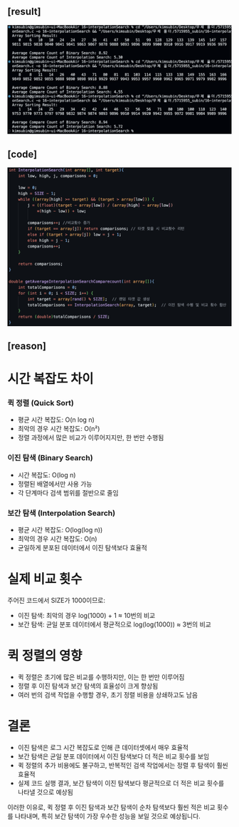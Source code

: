 ## [result]
<img src="./result.png" alt="Result Image" width="800">

## [code]
<img src="./code.png" alt="code Image" width="800">


## [reason]
# 시간 복잡도 차이

### **퀵 정렬 (Quick Sort)**  
- 평균 시간 복잡도: O(n log n)
- 최악의 경우 시간 복잡도: O(n²)
- 정렬 과정에서 많은 비교가 이루어지지만, 한 번만 수행됨

### **이진 탐색 (Binary Search)**  
- 시간 복잡도: O(log n)
- 정렬된 배열에서만 사용 가능
- 각 단계마다 검색 범위를 절반으로 줄임

### **보간 탐색 (Interpolation Search)**  
- 평균 시간 복잡도: O(log(log n))
- 최악의 경우 시간 복잡도: O(n)
- 균일하게 분포된 데이터에서 이진 탐색보다 효율적

# 실제 비교 횟수

주어진 코드에서 SIZE가 1000이므로:

- 이진 탐색: 최악의 경우 log(1000) + 1 ≈ 10번의 비교
- 보간 탐색: 균일 분포 데이터에서 평균적으로 log(log(1000)) ≈ 3번의 비교

# 퀵 정렬의 영향

- 퀵 정렬은 초기에 많은 비교를 수행하지만, 이는 한 번만 이루어짐
- 정렬 후 이진 탐색과 보간 탐색의 효율성이 크게 향상됨
- 여러 번의 검색 작업을 수행할 경우, 초기 정렬 비용을 상쇄하고도 남음

# 결론

- 이진 탐색은 로그 시간 복잡도로 인해 큰 데이터셋에서 매우 효율적
- 보간 탐색은 균일 분포 데이터에서 이진 탐색보다 더 적은 비교 횟수를 보임
- 퀵 정렬의 추가 비용에도 불구하고, 반복적인 검색 작업에서는 정렬 후 탐색이 훨씬 효율적
- 실제 코드 실행 결과, 보간 탐색이 이진 탐색보다 평균적으로 더 적은 비교 횟수를 나타낼 것으로 예상됨

이러한 이유로, 퀵 정렬 후 이진 탐색과 보간 탐색이 순차 탐색보다 훨씬 적은 비교 횟수를 나타내며, 특히 보간 탐색이 가장 우수한 성능을 보일 것으로 예상됩니다.